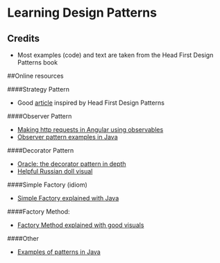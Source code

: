# Learning Design Patterns

## Credits
- Most examples (code) and text are taken from the Head First Design Patterns book

##Online resources

####Strategy Pattern
- Good [article](https://www.freecodecamp.org/news/the-strategy-pattern-explained-using-java-bc30542204e0/) inspired by Head First Design Patterns

####Observer Pattern
- [Making http requests in Angular using observables](https://vegibit.com/how-to-make-http-requests-in-angular-using-observables/)
- [Observer pattern examples in Java](https://www.baeldung.com/java-observer-pattern) 

####Decorator Pattern
- [Oracle: the decorator pattern in depth](https://blogs.oracle.com/javamagazine/the-decorator-pattern-in-depth)
- [Helpful Russian doll visual](https://refactoring.guru/design-patterns/decorator)

####Simple Factory (idiom)
- [Simple Factory explained with Java](https://medium.com/nestedif/java-simple-factory-pattern-9c2538dd0265)

####Factory Method: 
- [Factory Method explained with good visuals](https://refactoring.guru/design-patterns/factory-method)

####Other
- [Examples of patterns in Java](https://stackoverflow.com/questions/1673841/examples-of-gof-design-patterns-in-javas-core-libraries/2707195#2707195)

